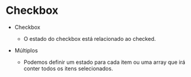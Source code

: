 # Checkbox

* Checkbox
  - O estado do checkbox está relacionado ao checked.
  <!-- 
  const App = () => {
    const [checkbox, setCheckbox] = React.useState(false);

    function handleChange({ target }) {
      setCheckbox(target.checked);
    }

    return (
      <form>
        <label>
          <input
            type="checkbox"
            value="termos"
            checked={checkbox}
            onChange={handleChange}
          />
          Li os termos.
        </label>
      </form>
    );
  }; 
  -->

* Múltiplos
  - Podemos definir um estado para cada item ou uma array que irá conter todos os itens selecionados. 
  <!-- 
  const App = () => {
  const [cores, setCores] = React.useState([]);

  function handleChange({ target }) {
    if (target.checked) {
      setCores([...cores, target.value]);
    } else {
      setCores(cores.filter((cor) => cor !== target.value));
    }
  }

  function handleChecked(cor) {
    return cores.includes(cor);
  }

  return (
    <form>
      <label>
        <input
          type="checkbox"
          value="azul"
          checked={handleChecked('azul')}
          onChange={handleChange}
        />
        Azul
      </label>
      <label>
        <input
          type="checkbox"
          value="vermelho"
          checked={handleChecked('vermelho')}
          onChange={handleChange}
        />
        Vermelho
      </label>
      <label>
        <input
          type="checkbox"
          value="verde"
          checked={handleChecked('verde')}
          onChange={handleChange}
        />
        Verde
      </label>
      <label>
        <input
          type="checkbox"
          value="amarelo"
          checked={handleChecked('amarelo')}
          onChange={handleChange}
        />
        Amarelo
      </label>
      <label>
        <input
          type="checkbox"
          value="roxo"
          checked={handleChecked('roxo')}
          onChange={handleChange}
        />
        Roxo
      </label>
      <ul>
        {cores.map((cor) => (
          <li key={cor}>{cor}</li>
        ))}
      </ul>
    </form>
  );
  }; 
  -->

